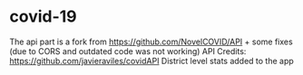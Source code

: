 # covid-19


The api part is a fork from https://github.com/NovelCOVID/API + some fixes (due to CORS and outdated code was not working)
API Credits: https://github.com/javieraviles/covidAPI
District level stats added to the app
